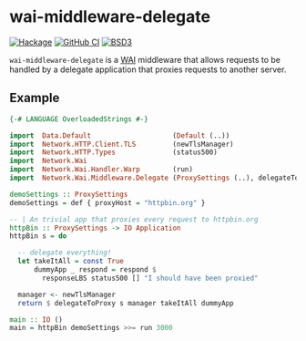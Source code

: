 # wai-middleware-delegate

[![Hackage](https://img.shields.io/hackage/v/wai-middleware-delegate.svg)](https://hackage.haskell.org/package/wai-middleware-delegate)
[![GitHub CI](https://github.com/adetokunbo/wai-middleware-delegate/actions/workflows/ci.yml/badge.svg)](https://github.com/adetokunbo/wai-middleware-delegate/actions)
[![BSD3](https://img.shields.io/badge/license-BSD3-green.svg?dummy)](https://github.com/adetokunbo/wai-middleware-delegate/blob/master/LICENSE)

`wai-middleware-delegate` is a [WAI][1] middleware that allows requests to be
handled by a delegate application that proxies requests to another server.


## Example

```haskell
{-# LANGUAGE OverloadedStrings #-}

import  Data.Default                    (Default (..))
import  Network.HTTP.Client.TLS         (newTlsManager)
import  Network.HTTP.Types              (status500)
import  Network.Wai
import  Network.Wai.Handler.Warp        (run)
import  Network.Wai.Middleware.Delegate (ProxySettings (..), delegateToProxy)

demoSettings :: ProxySettings
demoSettings = def { proxyHost = "httpbin.org" }

-- | An trivial app that proxies every request to httpbin.org
httpBin :: ProxySettings -> IO Application
httpBin s = do

  -- delegate everything!
  let takeItAll = const True
      dummyApp _ respond = respond $
        responseLBS status500 [] "I should have been proxied"

  manager <- newTlsManager
  return $ delegateToProxy s manager takeItAll dummyApp

main :: IO ()
main = httpBin demoSettings >>= run 3000

```

[1]: https://hackage.haskell.org/package/wai
